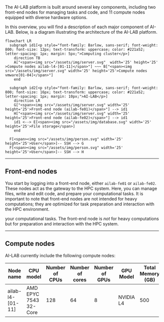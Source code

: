 The AI-LAB platform is built around several key components, including two front-end nodes for managing tasks and code, and 11 compute nodes equipped with diverse hardware options.

In this overview, you will find a description of each major component of AI-LAB. Below, is a diagram illustrating the architecture of the AI-LAB platform.

``` mermaid
flowchart LR
  subgraph id1[<p style="font-family: Barlow, sans-serif; font-weight: 800; font-size: 12px; text-transform: uppercase; color: #221a52; letter-spacing: 1px; margin: 5px;">Computing cluster</p>]
    direction TB
    A["<span><img src="/assets/img/server.svg"  width='25' height='25' >Compute nodes ailab-l4-[01-11]</span>"] ~~~ B["<span><img src="/assets/img/server.svg" width='25' height='25'>Compute nodes vmware[01-04]</span>"]
    end

  subgraph id2[<p style="font-family: Barlow, sans-serif; font-weight: 800; font-size: 16px; text-transform: uppercase; color: #221a52; letter-spacing: 1px; margin: 10px;">AI-LAB</p>]
    direction LR
    G["<span><img src="/assets/img/server.svg" width='25' height='25'>Front-end node (ailab-fe01)</span>"] --> id1 
    H["<span><img src="/assets/img/server.svg" width='25' height='25'>Front-end node (ailab-fe02)</span>"] --> id1 
    id1 <--> E[<span><img src="/assets/img/database.svg" width='25' height='25'>File storage</span>]
    end

  F[<span><img src="/assets/img/person.svg" width='25' height='25'>User</span>]-- SSH --> G
  F[<span><img src="/assets/img/person.svg" width='25' height='25'>User</span>]-- SSH --> H
```

<hr>

## Front-end nodes
You start by logging into a front-end node, either `ailab-fe01` or `ailab-fe02`. These nodes act as the gateway to the HPC system. Here, you can manage files, write and edit code, and prepare your computational tasks. It is important to note that front-end nodes are not intended for heavy computations; they are optimized for task preparation and interaction with the HPC environment.

your computational tasks. The front-end node is *not* for heavy computations but for preparation and interaction with the HPC system.

<hr>

## Compute nodes
AI-LAB currently include the following compute nodes:

| Node name            | CPU model             | Number of CPUs | Number of cores | Number of GPUs | GPU Model | Total Memory (GB) |
| -------------------- | --------------------- | -------------- | --------------- | -------------- | --------- | ----------------- |
| ailab-l4-[01-11]     | AMD EPYC 7543 32-Core | 128            | 64              | 8              | NVIDIA L4 | 500               |
